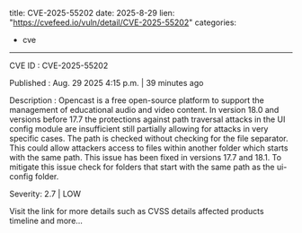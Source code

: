  
title: CVE-2025-55202
date: 2025-8-29
lien: "https://cvefeed.io/vuln/detail/CVE-2025-55202"
categories:
  - cve
---

CVE ID : CVE-2025-55202

Published :  Aug. 29
2025
4:15 p.m. | 39 minutes ago

Description : Opencast is a free
open-source platform to support the management of educational audio and video content. In version 18.0 and versions before 17.7
the protections against path traversal attacks in the UI config module are insufficient
still partially allowing for attacks in very specific cases. The path is checked without checking for the file separator. This could allow attackers access to files within another folder which starts with the same path. This issue has been fixed in versions 17.7 and 18.1. To mitigate this issue
check for folders that start with the same path as the ui-config folder.

Severity: 2.7 | LOW

Visit the link for more details
such as CVSS details
affected products
timeline
and more...
